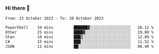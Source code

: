 ### Hi there 👋

<!--
**palaashatri/palaashatri** is a ✨ _special_ ✨ repository because its `README.md` (this file) appears on your GitHub profile.

Here are some ideas to get you started:

- 🔭 I’m currently working on ...
- 🌱 I’m currently learning ...
- 👯 I’m looking to collaborate on ...
- 🤔 I’m looking for help with ...
- 💬 Ask me about ...
- 📫 How to reach me: ...
- 😄 Pronouns: ...
- ⚡ Fun fact: ...
-->

<!--START_SECTION:waka-->

```txt
From: 13 October 2023 - To: 20 October 2023

PowerShell    34 mins         ██████▓░░░░░░░░░░░░░░░░░░   26.12 %
Other         25 mins         ████▓░░░░░░░░░░░░░░░░░░░░   19.08 %
Stan          16 mins         ███▒░░░░░░░░░░░░░░░░░░░░░   12.89 %
C#            15 mins         ███░░░░░░░░░░░░░░░░░░░░░░   11.52 %
JSON          11 mins         ██░░░░░░░░░░░░░░░░░░░░░░░   08.40 %
```

<!--END_SECTION:waka-->
